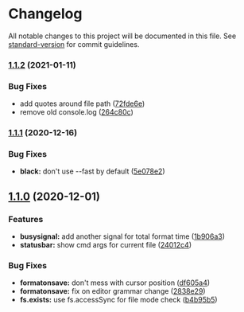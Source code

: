 # Changelog

All notable changes to this project will be documented in this file. See [standard-version](https://github.com/conventional-changelog/standard-version) for commit guidelines.

### [1.1.2](https://github.com/utkarshgupta137/atom-formatters-python/compare/v1.1.1...v1.1.2) (2021-01-11)


### Bug Fixes

* add quotes around file path ([72fde6e](https://github.com/utkarshgupta137/atom-formatters-python/commit/72fde6e3990c40012b19ef0c63f9b0ac2e30cda7))
* remove old console.log ([264c80c](https://github.com/utkarshgupta137/atom-formatters-python/commit/264c80c4d0500bfee57b74bccfd56410df301217))

### [1.1.1](https://github.com/utkarshgupta137/atom-formatters-python/compare/v1.1.0...v1.1.1) (2020-12-16)


### Bug Fixes

* **black:** don't use --fast by default ([5e078e2](https://github.com/utkarshgupta137/atom-formatters-python/commit/5e078e2d1a92352cdfd43d50b3835c2d05003f84))

## [1.1.0](https://github.com/utkarshgupta137/atom-formatters-python/compare/v1.0.2...v1.1.0) (2020-12-01)


### Features

* **busysignal:** add another signal for total format time ([1b906a3](https://github.com/utkarshgupta137/atom-formatters-python/commit/1b906a387784a09103c55b2face1867e93ff5364))
* **statusbar:** show cmd args for current file ([24012c4](https://github.com/utkarshgupta137/atom-formatters-python/commit/24012c4cca009ca2bb410cf40a28ad84a28164e2))


### Bug Fixes

* **formatonsave:** don't mess with cursor position ([df605a4](https://github.com/utkarshgupta137/atom-formatters-python/commit/df605a48396f0bd09b7648fdcfe331124d94e369))
* **formatonsave:** fix on editor grammar change ([2838e29](https://github.com/utkarshgupta137/atom-formatters-python/commit/2838e2901005c35fd60c235cffcb53a60d9c59e0))
* **fs.exists:** use fs.accessSync for file mode check ([b4b95b5](https://github.com/utkarshgupta137/atom-formatters-python/commit/b4b95b5804e69f7bff6a590d9b0812359585ece6))
